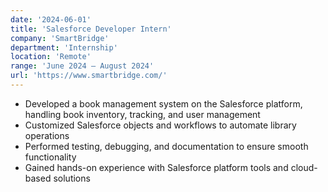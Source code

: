 ```yaml
---
date: '2024-06-01'
title: 'Salesforce Developer Intern'
company: 'SmartBridge'
department: 'Internship'
location: 'Remote'
range: 'June 2024 – August 2024'
url: 'https://www.smartbridge.com/'
---
```


- Developed a book management system on the Salesforce platform, handling book inventory, tracking, and user management  
- Customized Salesforce objects and workflows to automate library operations  
- Performed testing, debugging, and documentation to ensure smooth functionality  
- Gained hands-on experience with Salesforce platform tools and cloud-based solutions
